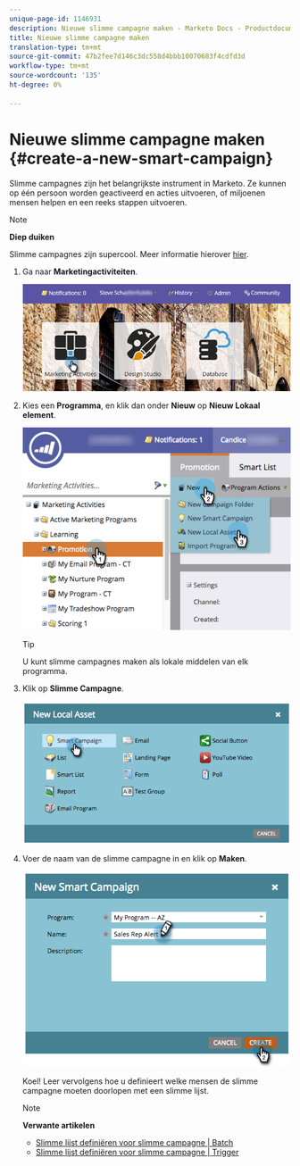 ```yaml
---
unique-page-id: 1146931
description: Nieuwe slimme campagne maken - Marketo Docs - Productdocumentatie
title: Nieuwe slimme campagne maken
translation-type: tm+mt
source-git-commit: 47b2fee7d146c3dc558d4bbb10070683f4cdfd3d
workflow-type: tm+mt
source-wordcount: '135'
ht-degree: 0%

---
```



# Nieuwe slimme campagne maken {#create-a-new-smart-campaign}

Slimme campagnes zijn het belangrijkste instrument in Marketo. Ze kunnen op één persoon worden geactiveerd en acties uitvoeren, of miljoenen mensen helpen en een reeks stappen uitvoeren.

>[!NOTE]
>
>**Diep duiken**
>
>Slimme campagnes zijn supercool. Meer informatie hierover [hier](../../../../product-docs/core-marketo-concepts/smart-campaigns/understanding-smart-campaigns.md).

1. Ga naar **Marketingactiviteiten**.

   ![](assets/login-marketing-activities.png)

1. Kies een **Programma**, en klik dan onder **Nieuw** op **Nieuw Lokaal element**.

   ![](assets/program-localassethands.png)

   >[!TIP]
   >
   >U kunt slimme campagnes maken als lokale middelen van elk programma.

1. Klik op **Slimme Campagne**.

   ![](assets/image2014-9-19-15-3a9-3a51.png)

1. Voer de naam van de slimme campagne in en klik op **Maken**.

   ![](assets/image2014-9-19-15-3a10-3a41.png)

   Koel! Leer vervolgens hoe u definieert welke mensen de slimme campagne moeten doorlopen met een slimme lijst.

   >[!NOTE]
   >
   >**Verwante artikelen**
   >
   >    
   >    
   >    * [Slimme lijst definiëren voor slimme campagne | Batch](define-smart-list-for-smart-campaign-batch.md)
   >    * [Slimme lijst definiëren voor slimme campagne | Trigger](define-smart-list-for-smart-campaign-trigger.md)


